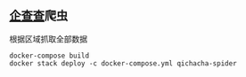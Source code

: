 
## [企查查](http://www.qichacha.com)爬虫

根据区域抓取全部数据


```
docker-compose build
docker stack deploy -c docker-compose.yml qichacha-spider
```